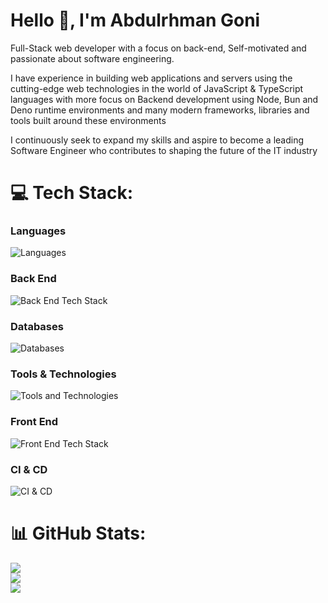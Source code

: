 # Hello 👋, I'm Abdulrhman Goni

Full-Stack web developer with a focus on back-end, Self-motivated and passionate
about software engineering. <br>

I have experience in building web applications and servers using the
cutting-edge web technologies in the world of JavaScript & TypeScript languages
with more focus on Backend development using Node, Bun and Deno runtime
environments and many modern frameworks, libraries and tools built around these
environments

I continuously seek to expand my skills and aspire to become a leading Software
Engineer who contributes to shaping the future of the IT industry

# 💻 Tech Stack:

### **Languages**

![Languages](https://go-skill-icons.vercel.app/api/icons?i=javascript,ts&theme=dark)

### **Back End**

![Back End Tech Stack](https://go-skill-icons.vercel.app/api/icons?i=nodejs,bun,deno,nestjs,express,hono&theme=dark)

### **Databases**

![Databases](https://go-skill-icons.vercel.app/api/icons?i=mongodb,postgresql,redis,qdrant&theme=dark)

### **Tools & Technologies**

![Tools and Technologies](https://go-skill-icons.vercel.app/api/icons?i=docker,nginx,git,jest,gql,ollama&theme=dark)

### **Front End**

![Front End Tech Stack](https://go-skill-icons.vercel.app/api/icons?i=react,nextjs,tailwind,bootstrap,mui,redux,svelte,rollupjs,vite,skeletonui,shadcn&theme=dark)

### **CI & CD**

![CI & CD](https://go-skill-icons.vercel.app/api/icons?i=githubactions&theme=dark)

# 📊 GitHub Stats:

![](https://github-readme-streak-stats.herokuapp.com/?user=AbdulrhmanGoni&theme=dark&hide_border=false)<br/>
![](https://github-readme-stats.vercel.app/api?username=AbdulrhmanGoni&theme=dark&hide_border=false&include_all_commits=true&count_private=true)<br/>
![](https://github-readme-stats.vercel.app/api/top-langs/?username=AbdulrhmanGoni&theme=dark&hide_border=false&include_all_commits=true&count_private=true&layout=compact)
